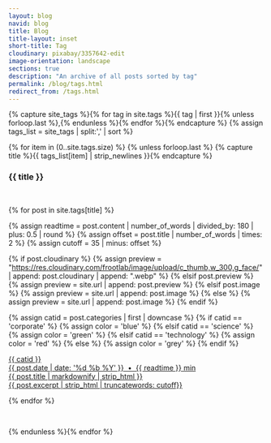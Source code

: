```yaml
---
layout: blog
navid: blog
title: Blog
title-layout: inset
short-title: Tag
cloudinary: pixabay/3357642-edit
image-orientation: landscape
sections: true
description: "An archive of all posts sorted by tag"
permalink: /blog/tags.html
redirect_from: /tags.html
---
```


{% capture site_tags %}{% for tag in site.tags %}{{ tag | first }}{% unless forloop.last %},{% endunless %}{% endfor %}{% endcapture %}
{% assign tags_list = site_tags | split:',' | sort %}

{% for item in (0..site.tags.size) %}
{% unless forloop.last %}
{% capture title %}{{ tags_list[item] | strip_newlines }}{% endcapture %}

<div id="{{ title }}" class="hidden">
<section class="dark-grey"><h3>{{ title }}</h3></section>
<section class="grey">
<div class="grid" style="padding: 1rem 0;">

{% for post in site.tags[title] %}

{% assign readtime = post.content | number_of_words | divided_by: 180 | plus: 0.5 | round %}
{% assign offset = post.title | number_of_words | times: 2 %}
{% assign cutoff = 35 | minus: offset %}

{% if post.cloudinary %}
  {% assign preview = "https://res.cloudinary.com/frootlab/image/upload/c_thumb,w_300,g_face/" | append: post.cloudinary | append: ".webp" %}
{% elsif post.preview %}
  {% assign preview = site.url | append: post.preview %}
{% elsif post.image %}
  {% assign preview = site.url | append: post.image %}
{% else %}
  {% assign preview = site.url | append: post.image %}
{% endif %}

{% assign catid = post.categories | first | downcase %}
{% if catid == 'corporate' %}
  {% assign color = 'blue' %}
{% elsif catid == 'science' %}
  {% assign color = 'green' %}
{% elsif catid == 'technology' %}
  {% assign color = 'red' %}
{% else %}
  {% assign color = 'grey' %}
{% endif %}

<div class="cell">
  <a href="{{ site.url }}{{ post.url }}" title="{{ post.title }}">
  <div class="card">
    <div class="ribbon-box">
      <div class="ribbon-wrapper">
          <div class="{{ color }}-ribbon">{{ catid }}</div>
      </div>
    </div>
    <div class="card-image" style="background-image: url({{ preview }});"></div>
    <div class="card-content">
      <div class="label">{{ post.date | date: '%d %b %Y' }} &nbsp;&bull;&nbsp; {{ readtime }} min</div>
      <div class="card-title">{{ post.title | markdownify | strip_html }}</div>
      <div class="card-text">{{ post.excerpt | strip_html | truncatewords: cutoff}}</div>
    </div>
  </div>
  </a>
</div>

{% endfor %}

<div class="cell"></div>
<div class="cell"></div>

</div>
</section>
</div>

{% endunless %}{% endfor %}

